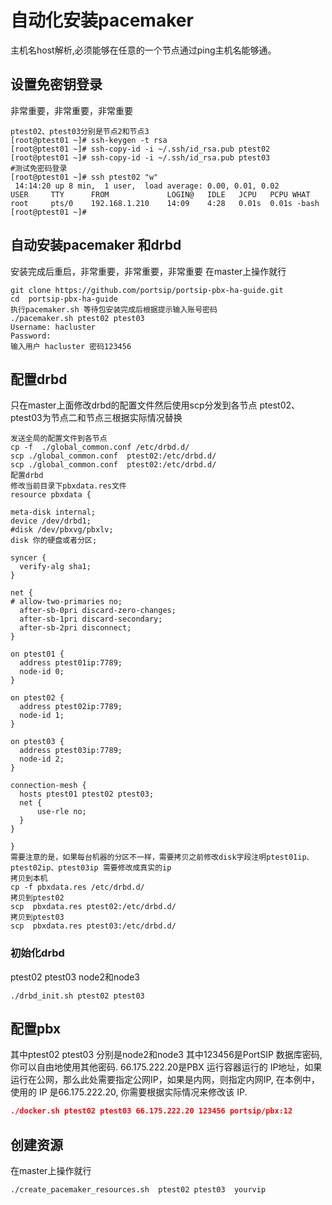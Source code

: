 # 自动化安装pacemaker
主机名host解析,必须能够在任意的一个节点通过ping主机名能够通。
## 设置免密钥登录
非常重要，非常重要，非常重要
```
ptest02、ptest03分别是节点2和节点3 
[root@ptest01 ~]# ssh-keygen -t rsa
[root@ptest01 ~]# ssh-copy-id -i ~/.ssh/id_rsa.pub ptest02
[root@ptest01 ~]# ssh-copy-id -i ~/.ssh/id_rsa.pub ptest03
#测试免密码登录
[root@ptest01 ~]# ssh ptest02 "w"
 14:14:20 up 8 min,  1 user,  load average: 0.00, 0.01, 0.02
USER     TTY      FROM             LOGIN@   IDLE   JCPU   PCPU WHAT
root     pts/0    192.168.1.210    14:09    4:28   0.01s  0.01s -bash
[root@ptest01 ~]# 

```
## 自动安装pacemaker 和drbd
安装完成后重启，非常重要，非常重要，非常重要 在master上操作就行
```
git clone https://github.com/portsip/portsip-pbx-ha-guide.git
cd  portsip-pbx-ha-guide
执行pacemaker.sh 等待包安装完成后根据提示输入账号密码
./pacemaker.sh ptest02 ptest03
Username: hacluster
Password: 
输入用户 hacluster 密码123456
```

## 配置drbd
只在master上面修改drbd的配置文件然后使用scp分发到各节点 ptest02、ptest03为节点二和节点三根据实际情况替换
```
发送全局的配置文件到各节点
cp -f  ./global_common.conf /etc/drbd.d/
scp ./global_common.conf  ptest02:/etc/drbd.d/
scp ./global_common.conf  ptest02:/etc/drbd.d/
配置drbd
修改当前目录下pbxdata.res文件
resource pbxdata {

meta-disk internal;
device /dev/drbd1;
#disk /dev/pbxvg/pbxlv;
disk 你的硬盘或者分区;

syncer {
  verify-alg sha1;
}

net {
# allow-two-primaries no;
  after-sb-0pri discard-zero-changes;
  after-sb-1pri discard-secondary;
  after-sb-2pri disconnect;
}

on ptest01 {
  address ptest01ip:7789;
  node-id 0;
}

on ptest02 {
  address ptest02ip:7789;
  node-id 1;
}

on ptest03 {
  address ptest03ip:7789;
  node-id 2;
}

connection-mesh {
  hosts ptest01 ptest02 ptest03;
  net {
      use-rle no;
  }
}

}
需要注意的是，如果每台机器的分区不一样，需要拷贝之前修改disk字段注明ptest01ip、ptest02ip、ptest03ip 需要修改成真实的ip
拷贝到本机
cp -f pbxdata.res /etc/drbd.d/
拷贝到ptest02
scp  pbxdata.res ptest02:/etc/drbd.d/
拷贝到ptest03
scp  pbxdata.res ptest03:/etc/drbd.d/
```
### 初始化drbd
ptest02 ptest03 node2和node3
```
./drbd_init.sh ptest02 ptest03
```


## 配置pbx
其中ptest02 ptest03 分别是node2和node3
其中123456是PortSIP 数据库密码, 你可以自由地使用其他密码.
66.175.222.20是PBX 运行容器运行的 IP地址，如果运行在公网，那么此处需要指定公网IP，如果是内网，则指定内网IP, 在本例中，使用的 IP 是66.175.222.20, 你需要根据实际情况来修改该 IP.
```json
./docker.sh ptest02 ptest03 66.175.222.20 123456 portsip/pbx:12

```
## 创建资源
在master上操作就行
```
./create_pacemaker_resources.sh  ptest02 ptest03  yourvip
```